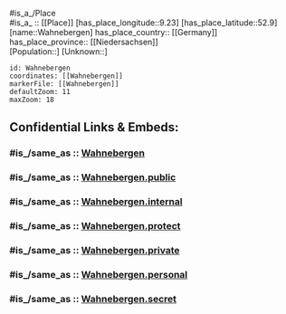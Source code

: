 ﻿---
confidential: public
isDeleted: false
location:
- 52.9
- 9.23
mapmarker: city
mapzoom:
- 7
- 12
SpocWebEntityId: 35390
tags:
- geo/City
type: City
---

#is_a_/Place  
#is_a_ :: [[Place]] 
[has_place_longitude::9.23] 
[has_place_latitude::52.9] 
[name::Wahnebergen] 
has_place_country:: [[Germany]]  
has_place_province:: [[Niedersachsen]]  
[Population::] 
[Unknown::] 


```leaflet
id: Wahnebergen
coordinates: [[Wahnebergen]] 
markerFile: [[Wahnebergen]] 
defaultZoom: 11 
maxZoom: 18
```


## Confidential Links & Embeds: 

### #is_/same_as :: [Wahnebergen](/_Standards/Earth/Continent/Europe/Europe~Central/Germany/Germany~West/Niedersachsen/counties~Niedersachsen/Verden/cities~Verden/Dörverden/boroughs~Dörverden/Wahnebergen.md) 

### #is_/same_as :: [Wahnebergen.public](/_public/Earth/Continent/Europe/Europe~Central/Germany/Germany~West/Niedersachsen/counties~Niedersachsen/Verden/cities~Verden/Dörverden/boroughs~Dörverden/Wahnebergen.public.md) 

### #is_/same_as :: [Wahnebergen.internal](/_internal/Earth/Continent/Europe/Europe~Central/Germany/Germany~West/Niedersachsen/counties~Niedersachsen/Verden/cities~Verden/Dörverden/boroughs~Dörverden/Wahnebergen.internal.md) 

### #is_/same_as :: [Wahnebergen.protect](/_protect/Earth/Continent/Europe/Europe~Central/Germany/Germany~West/Niedersachsen/counties~Niedersachsen/Verden/cities~Verden/Dörverden/boroughs~Dörverden/Wahnebergen.protect.md) 

### #is_/same_as :: [Wahnebergen.private](/_private/Earth/Continent/Europe/Europe~Central/Germany/Germany~West/Niedersachsen/counties~Niedersachsen/Verden/cities~Verden/Dörverden/boroughs~Dörverden/Wahnebergen.private.md) 

### #is_/same_as :: [Wahnebergen.personal](/_personal/Earth/Continent/Europe/Europe~Central/Germany/Germany~West/Niedersachsen/counties~Niedersachsen/Verden/cities~Verden/Dörverden/boroughs~Dörverden/Wahnebergen.personal.md) 

### #is_/same_as :: [Wahnebergen.secret](/_secret/Earth/Continent/Europe/Europe~Central/Germany/Germany~West/Niedersachsen/counties~Niedersachsen/Verden/cities~Verden/Dörverden/boroughs~Dörverden/Wahnebergen.secret.md)


